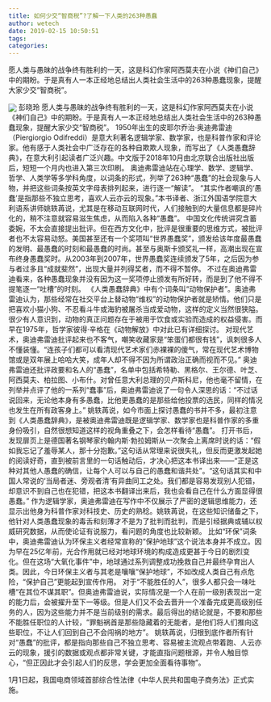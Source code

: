 ```yaml
---
title: 如何少交“智商税”?了解一下人类的263种愚蠢
author: wetech
date: 2019-02-15 10:50:51
tags: 
categories: 
---
```

愿人类与愚昧的战争终有胜利的一天，这是科幻作家阿西莫夫在小说《神们自己》中的期盼。于是真有人一本正经地总结出人类社会生活中的263种愚蠢现象，提醒大家少交“智商税”。
<!-- more -->
<img align="center" border="0" src="https://imgcdn.yicai.com/uppics/images/2019/02/1133c09dd3b0ac4f1a996af1397cbf43.jpg" />
彭晓玲
愿人类与愚昧的战争终有胜利的一天，这是科幻作家阿西莫夫在小说《神们自己》中的期盼。于是真有人一本正经地总结出人类社会生活中的263种愚蠢现象，提醒大家少交“智商税”。
1950年出生的皮耶尔乔治·奥迪弗雷迪（Piergiorgio Odifreddi）是意大利著名逻辑学家、数学家，也是科普作家和评论家。他有感于人类社会中广泛存在的各种自欺欺人现象，而写出了《人类愚蠢辞典》，在意大利引起读者广泛兴趣。中文版于2018年10月由北京联合出版社出版后，短短一个月内也进入第三次印刷。
奥迪弗雷迪站在心理学、数学、逻辑学、哲学、人类学等多学科角度，以词条的形式，列举了263种“愚蠢”的社会现象与人物，并把这些词条按英文字母表排列起来，进行逐一“解读”。
“其实作者嘲讽的‘愚蠢’是指那些不独立思考，喜欢人云亦云的现象。”本书译者、浙江外国语学院意大利语系讲师姚轶苒说，尤其是在移动互联网时代，人们接触到的大量信息都是碎片化的，稍不注意就容易滋生焦虑，从而陷入各种“愚蠢”。
中国文化传统讲究含蓄委婉，不太会直接提出批评。但在西方文化中，批评是很重要的思维方式，被批评者也不太容易动怒。美国甚至还有一个奖项叫“世界愚蠢奖”，颁发给该年度最愚蠢的发明、最愚蠢的时刻和最愚蠢的时尚。甚至与奥斯卡颁奖礼一样，高潮出现在宣布终身愚蠢奖时。从2003年到2007年，世界愚蠢奖连续颁发了5年，之后因为参与者过多且“成就斐然”，出现大量并列得奖者，而不得不暂停。
不过在奥迪弗雷迪看来，各种愚蠢现象并没有因为这一奖项停止颁发有所好转，而是到了他不得不提笔逐一“吐槽”的时刻。
《人类愚蠢辞典》中有个词条叫“动物保护者”。奥迪弗雷迪认为，那些经常在社交平台上替动物“维权”的动物保护者就是矫情。他们只是把喜欢小猫小狗、不忍看斗牛或海豹被屠杀当成爱动物，这样的定义当然很狭隘。很少有人意识到，动物的真正问题存在于被用于饮食或实验而造成的权益侵害。而早在1975年，哲学家彼得·辛格在《动物解放》中对此已有详细探讨。
对现代艺术，奥迪弗雷迪批评起来也不客气，嘲笑收藏家是“笨蛋们都很有钱”，讽刺很多人不懂装懂。“连孩子们都可以看清现代艺术家们赤裸裸的傻气，常在现代艺术博物馆或是双年展上哈哈大笑，成年人却不得不因为所谓政治正确而视而不见。”
奥迪弗雷迪还批评政要和名人的“愚蠢”，名单中包括希特勒、黑格尔、王尔德、叶芝、阿西莫夫、柏拉图、小布什。对曾任意大利总理的贝卢斯科尼，他也毫不留情，在列举并点评了他的一系列“蠢事”后，奥迪弗雷迪说了一句令人深思的话：“不过话说回来，无论他本身有多愚蠢，比他更愚蠢的是那些给他投票的选民，同样的情况也发生在所有政客身上。”
姚轶苒说，如今市面上探讨愚蠢的书并不多，最初注意到《人类愚蠢辞典》，是被奥迪弗雷迪既是逻辑学家、数学家也是科普作家的多重身份吸引，自然很想知道这样的视角重叠之下，会怎样看待“愚蠢”。
打开书后，发现扉页上是德国著名钢琴家约翰内斯·勃拉姆斯从一次聚会上离席时说的话：“假如我忘记了羞辱某人，那十分抱歉。”这句话从常理来说很失礼，但反而更激发起她的阅读好奇，直到被前言里的一句话触动后，才决心把这本书译出来——“正是这种对其他人愚蠢的确信，让每个人可以与自己的愚蠢和谐共处”。“这句话其实和中国人常说的‘当局者迷、旁观者清’有异曲同工之处。我们都是容易发现别人犯错，却意识不到自己也在犯错，把这本书翻译出来后，我也会看自己在什么方面显得很愚蠢。”
作为逻辑学家，奥迪弗雷迪在写作中不仅展示了严密的逻辑思维能力，还显示出他身为科普作家对科技史、历史的熟稔。姚轶苒说，在这些知识储备之下，他针对人类愚蠢现象的毒舌和刻薄才不是为了批判而批判，而是引经据典或辅以权威研究数据，从而使论证有说服力，看问题的角度也比较新颖。
比如“环保”词条中，奥迪弗雷迪认为环保主义者经常宣称的“保护地球”这个说法本身并不成立。因为早在25亿年前，光合作用就已经对地球环境的构成造成更甚于今日的剧烈变化。但在这场“大氧化事件”中，地球通过系列调整成功挽救自己并最终孕育出人类。因此，今日环保主义者与其老是嚷嚷“保护地球”，不如改成人类自己有点危险，“保护自己”更能起到宣传作用。
对于“不能胜任的人”，很多人都只会一味吐槽“在其位不谋其职”。但奥迪弗雷迪说，实际情况是一个人在前一级别表现出一定的能力后，会被擢升至下一等级。但是人们又不会去晋升一个准备完成更高级别任务的人，因为这些能力并不是当前级别的需求。最后得出的结论就是，不要和那些不能胜任职位的人计较，“罪魁祸首是那些隐藏着的无能者，是他们将人们推向这些职位，不让人们回到自己不会闯祸的地方”。
姚轶苒说，归根到底作者所有针对“愚蠢”的批评，都是指向那些自己不独立思考、容易被主流观点带着跑、人云亦云的现象，援引的数据或观点都非常关键，才能直指问题根源，并令人触目惊心，“但正因此才会引起人们的反思，学会更加全面看待事物”。
 
 
1月1日起，我国电商领域首部综合性法律《中华人民共和国电子商务法》正式实施。  　　

